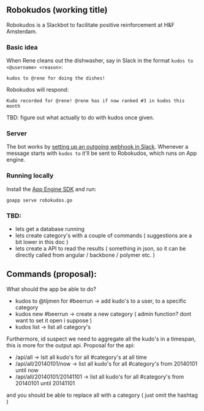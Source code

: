 ## Robokudos (working title)

Robokudos is a Slackbot to facilitate positive reinforcement at H&F Amsterdam.

### Basic idea

When Rene cleans out the dishwasher, say in Slack in the format `kudos to <@username> <reason>`:

    kudos to @rene for doing the dishes!

Robokudos will respond:

    Kudo recorded for @rene! @rene has if now ranked #3 in kudos this month

TBD: figure out what actually to do with kudos once given.

### Server

The bot works by [setting up an outgoing webhook in Slack](https://hackersfounders.slack.com/services/new/outgoing-webhook). Whenever a message starts with `kudos to` it'll be sent to Robokudos, which runs on App engine.

### Running locally

Install the [App Engine SDK](https://developers.google.com/appengine/docs/go/gettingstarted/devenvironment) and run:

    goapp serve robokudos.go


### TBD:

* lets get a database running
* lets create category's with a couple of commands ( suggestions are a bit lower in this doc )
* lets create a API to read the results ( something in json, so it can be directly called from angular / backbone / polymer etc. )

## Commands (proposal):

What should the app be able to do?
* kudos to @tijmen for #beerrun -> add kudo's to a user, to a specific category
* kudos new #beerrun -> create a new category ( admin function? dont want to set it open i suppose )
* kudos list -> list all category's

Furthermore, id suspect we need to aggregate all the kudo's in a timespan, this is more for the output api. Proposal for the api:
+ /api/all                     -> lsit all kudo's for all #category's at all time
+ /api/all/20140101/now        -> list all kudo's for all #category's from 20140101 until now
+ /api/all/20140101/20141101   -> list all kudo's for all #category's from 20140101 until 20141101

and you should be able to replace all with a category ( just omit the hashtag )
